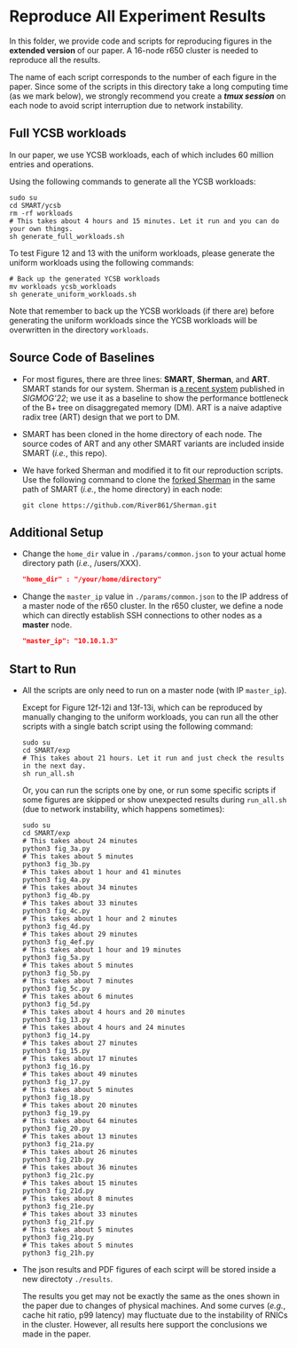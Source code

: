 # Reproduce All Experiment Results

In this folder, we provide code and scripts for reproducing figures in the **extended version** of our paper. A 16-node r650 cluster is needed to reproduce all the results.

The name of each script corresponds to the number of each figure in the paper.
Since some of the scripts in this directory take a long computing time (as we mark below), we strongly recommend you create a ***tmux session*** on each node to avoid script interruption due to network instability.


## Full YCSB workloads

In our paper, we use YCSB workloads, each of which includes 60 million entries and operations.

Using the following commands to generate all the YCSB workloads:
```shell
sudo su
cd SMART/ycsb
rm -rf workloads
# This takes about 4 hours and 15 minutes. Let it run and you can do your own things.
sh generate_full_workloads.sh
```
To test Figure 12 and 13 with the uniform workloads, please generate the uniform workloads using the following commands:
```shell
# Back up the generated YCSB workloads
mv workloads ycsb_workloads
sh generate_uniform_workloads.sh
```
Note that remember to back up the YCSB workloads (if there are) before generating the uniform workloads since the YCSB workloads will be overwritten in the directory `workloads`.


## Source Code of Baselines
* For most figures, there are three lines: **SMART**, **Sherman**, and **ART**.
SMART stands for our system. Sherman is [a recent system](https://github.com/thustorage/Sherman) published in *SIGMOG'22*; we use it as a baseline to show the performance bottleneck of the B+ tree on disaggregated memory (DM). ART is a naive adaptive radix tree (ART) design that we port to DM.

* SMART has been cloned in the home directory of each node. The source codes of ART and any other SMART variants are included inside SMART (*i.e.*, this repo).

* We have forked Sherman and modified it to fit our reproduction scripts. Use the following command to clone the [forked Sherman](https://github.com/River861/Sherman) in the same path of SMART (*i.e.*, the home directory) in each node:
    ```shell
    git clone https://github.com/River861/Sherman.git
    ```

## Additional Setup

* Change the `home_dir` value in `./params/common.json` to your actual home directory path (*i.e.*, /users/XXX).
    ```json
    "home_dir" : "/your/home/directory"
    ```

* Change the `master_ip` value in `./params/common.json` to the IP address of a master node of the r650 cluster. In the r650 cluster,  we define a node which can directly establish SSH connections to other nodes as a **master** node.
    ```json
    "master_ip": "10.10.1.3"
    ```


## Start to Run

* All the scripts are only need to run on a master node (with IP `master_ip`).

    Except for Figure 12f-12i and 13f-13i, which can be reproduced by manually changing to the uniform workloads, you can run all the other scripts with a single batch script using the following command:
    ```shell
    sudo su
    cd SMART/exp
    # This takes about 21 hours. Let it run and just check the results in the next day.
    sh run_all.sh
    ```
    Or, you can run the scripts one by one, or run some specific scripts if some figures are skipped or show unexpected results during `run_all.sh` (due to network instability, which happens sometimes):
    ```shell
    sudo su
    cd SMART/exp
    # This takes about 24 minutes
    python3 fig_3a.py
    # This takes about 5 minutes
    python3 fig_3b.py
    # This takes about 1 hour and 41 minutes
    python3 fig_4a.py
    # This takes about 34 minutes
    python3 fig_4b.py
    # This takes about 33 minutes
    python3 fig_4c.py
    # This takes about 1 hour and 2 minutes
    python3 fig_4d.py
    # This takes about 29 minutes
    python3 fig_4ef.py
    # This takes about 1 hour and 19 minutes
    python3 fig_5a.py
    # This takes about 5 minutes
    python3 fig_5b.py
    # This takes about 7 minutes
    python3 fig_5c.py
    # This takes about 6 minutes
    python3 fig_5d.py
    # This takes about 4 hours and 20 minutes
    python3 fig_13.py
    # This takes about 4 hours and 24 minutes
    python3 fig_14.py
    # This takes about 27 minutes
    python3 fig_15.py
    # This takes about 17 minutes
    python3 fig_16.py
    # This takes about 49 minutes
    python3 fig_17.py
    # This takes about 5 minutes
    python3 fig_18.py
    # This takes about 20 minutes
    python3 fig_19.py
    # This takes about 64 minutes
    python3 fig_20.py
    # This takes about 13 minutes
    python3 fig_21a.py
    # This takes about 26 minutes
    python3 fig_21b.py
    # This takes about 36 minutes
    python3 fig_21c.py
    # This takes about 15 minutes
    python3 fig_21d.py
    # This takes about 8 minutes
    python3 fig_21e.py
    # This takes about 33 minutes
    python3 fig_21f.py
    # This takes about 5 minutes
    python3 fig_21g.py
    # This takes about 5 minutes
    python3 fig_21h.py
    ```

* The json results and PDF figures of each scirpt will be stored inside a new directoty `./results`.

    The results you get may not be exactly the same as the ones shown in the paper due to changes of physical machines.
    And some curves (*e.g.*, cache hit ratio, p99 latency) may fluctuate due to the instability of RNICs in the cluster.
    However, all results here support the conclusions we made in the paper.
